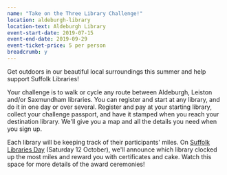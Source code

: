```yaml
---
name: "Take on the Three Library Challenge!"
location: aldeburgh-library
location-text: Aldeburgh Library
event-start-date: 2019-07-15
event-end-date: 2019-09-29
event-ticket-price: 5 per person
breadcrumb: y
---
```


Get outdoors in our beautiful local surroundings this summer and help support Suffolk Libraries!

Your challenge is to walk or cycle any route between Aldeburgh, Leiston and/or Saxmundham libraries. You can register and start at any library, and do it in one day or over several. Register and pay at your starting library, collect your challenge passport, and have it stamped when you reach your destination library. We'll give you a map and all the details you need when you sign up.

Each library will be keeping track of their participants' miles. On [Suffolk Libraries Day](/suffolk-libraries-day/) (Saturday 12 October), we'll announce which library clocked up the most miles and reward you with certificates and cake. Watch this space for more details of the award ceremonies!
